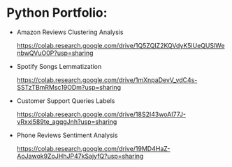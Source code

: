 # Python Portfolio:

- Amazon Reviews Clustering Analysis

  https://colab.research.google.com/drive/1Q5ZQIZ2KQVdyK5lUeQUSlWenbwQVuO0P?usp=sharing
  

- Spotify Songs Lemmatization

  https://colab.research.google.com/drive/1mXnpaDevV_vdC4s-SSTzTBmRMsc19ODm?usp=sharing
  

- Customer Support Queries Labels

  https://colab.research.google.com/drive/18S2I43woAI77J-vRxxi589te_agqgJnh?usp=sharing
  

- Phone Reviews Sentiment Analysis

  https://colab.research.google.com/drive/19MD4HaZ-AoJawok9ZoJHhJP47kSajyfQ?usp=sharing
